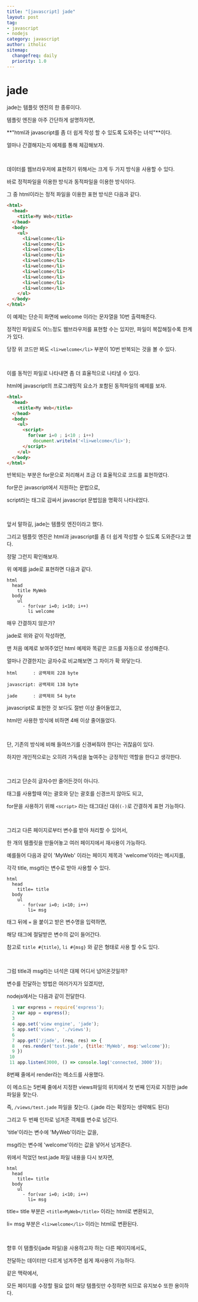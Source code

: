 ```yaml
---
title: "[javascript] jade"
layout: post
tag:
- javascript
- nodejs
category: javascript
author: itholic
sitemap:
  changefreq: daily
  priority: 1.0
---
```


# jade

jade는 템플릿 엔진의 한 종류이다.

템플릿 엔진을 아주 간단하게 설명하자면,

**"html과 javascript를 좀 더 쉽게 작성 할 수 있도록 도와주는 녀석"**이다.


얼마나 간결해지는지 예제를 통해 체감해보자.

<br/>

데이터를 웹브라우저에 표현하기 위해서는 크게 두 가지 방식을 사용할 수 있다.

바로 정적파일을 이용한 방식과 동적파일을 이용한 방식이다.

그 중 html이라는 정적 파일을 이용한 표현 방식은 다음과 같다.

```html
<html>
  <head>
    <title>My Web</title>
  </head>
  <body>
    <ul>
      <li>welcome</li>
      <li>welcome</li>
      <li>welcome</li>
      <li>welcome</li>
      <li>welcome</li>
      <li>welcome</li>
      <li>welcome</li>
      <li>welcome</li>
      <li>welcome</li>
      <li>welcome</li>
    </ul>
  </body>
</html>

```

이 예제는 단순히 화면에 welcome 이라는 문자열을 10번 출력해준다.

정적인 파일로도 어느정도 웹브라우저를 표현할 수는 있지만, 파일이 복잡해질수록 한계가 있다.

당장 위 코드만 봐도 `<li>welcome</li>` 부분이 10번 반복되는 것을 볼 수 있다.

<br/>

이를 동적인 파일로 나타내면 좀 더 효율적으로 나타낼 수 있다.

html에 javascript의 프로그래밍적 요소가 포함된 동적파일의 예제를 보자.

```html
<html>
  <head>
    <title>My Web</title>
  </head>
  <body>
    <ul>
      <script>
        for(var i=0 ; i<10 ; i++)
          document.writeln('<li>welcome</li>');
      </script>
    </ul>
  </body>
</html>
```

반복되는 부분은 for문으로 처리해서 조금 더 효율적으로 코드를 표현하였다.

for문은 javascript에서 지원하는 문법으로,

script라는 태그로 감싸서 javascript 문법임을 명확히 나타내었다.

<br/>

앞서 말하길, jade는 템플릿 엔진이라고 했다.

그리고 템플릿 엔진은 html과 javascript를 좀 더 쉽게 작성할 수 있도록 도와준다고 했다.

정말 그런지 확인해보자.

위 예제를 jade로 표현하면 다음과 같다.

```jade
html
  head
    title MyWeb
  body
    ul
      - for(var i=0; i<10; i++)
        li welcome
```

매우 간결하지 않은가?

jade로 위와 같이 작성하면,

맨 처음 예제로 보여주었던 html 예제와 똑같은 코드를 자동으로 생성해준다.

얼마나 간결한지는 글자수로 비교해보면 그 차이가 확 와닿는다.

```
html      : 공백제외 228 byte

javascript: 공백제외 138 byte

jade      : 공백제외 54 byte
```

javascript로 표현한 것 보다도 절반 이상 줄어들었고,

html만 사용한 방식에 비하면 4배 이상 줄어들었다.

<br/>

단, 기존의 방식에 비해 들여쓰기를 신경써줘야 한다는 귀찮음이 있다.

하지만 개인적으로는 오히려 가독성을 높여주는 긍정적인 역할을 한다고 생각한다.

<br/>

그리고 단순히 글자수만 줄어든것이 아니다.

태그를 사용할때 여는 괄호와 닫는 괄호를 신경쓰지 않아도 되고,

for문을 사용하기 위해 `<script>` 라는 태그대신 대쉬`(-)`로 간결하게 표현 가능하다.

<br/>

그리고 다른 페이지로부터 변수를 받아 처리할 수 있어서,

한 개의 템플릿을 만들어놓고 여러 페이지에서 재사용이 가능하다.

예를들어 다음과 같이 'MyWeb' 이라는 페이지 제목과 'welcome'이라는 메시지를,

각각 title, msg라는 변수로 받아 사용할 수 있다.

```jade
html
  head
    title= title
  body
    ul
      - for(var i=0; i<10; i++)
        li= msg
```

태그 뒤에 `=` 을 붙이고 받은 변수명을 입력하면,

해당 태그에 절달받은 변수의 값이 들어간다.

참고로 `title #{title}`, `li #{msg}` 와 같은 형태로 사용 할 수도 있다.

<br/>

그럼 title과 msg라는 녀석은 대체 어디서 넘어온것일까?

변수를 전달하는 방법은 여러가지가 있겠지만, 

nodejs에서는 다음과 같이 전달한다.

```js
  1 var express = require('express');
  2 var app = express();
  3
  4 app.set('view engine', 'jade');
  5 app.set('views', './views');
  6
  7 app.get('/jade', (req, res) => {
  8   res.render('test.jade', {title:'MyWeb', msg:'welcome'});
  9 })
 10
 11 app.listen(3000, () => console.log('connected, 3000'));
```

8번째 줄에서 render라는 메소드를 사용했다.

이 메소드는 5번째 줄에서 지정한 views파일의 위치에서 첫 번째 인자로 지정한 jade 파일을 찾는다.

즉, `/views/test.jade` 파일을 찾는다. (.jade 라는 확장자는 생략해도 된다)

그리고 두 번째 인자로 넘겨준 객체를 변수로 넘긴다.

'title'이라는 변수에 'MyWeb'이라는 값을,

msg라는 변수에 'welcome'이라는 값을 넣어서 넘겨준다.

위에서 적었던 test.jade 파일 내용을 다시 보자면,

```jade
html
  head
    title= title
  body
    ul
      - for(var i=0; i<10; i++)
        li= msg
```

title= title 부분은 `<title>MyWeb</title>` 이라는 html로 변환되고,

li= msg 부분은 `<li>welcome</li>` 이라는 html로 변환된다.

<br/>

향후 이 탬플릿(jade 파일)을 사용하고자 하는 다른 페이지에서도,

전달하는 데이터만 다르게 넘겨주면 쉽게 재사용이 가능하다.

같은 맥락에서,

모든 페이지를 수정할 필요 없이 해당 템플릿만 수정하면 되므로 유지보수 또한 용이하다.
